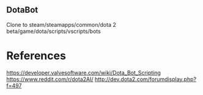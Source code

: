 ## DotaBot
Clone to steam/steamapps/common/dota 2 beta/game/dota/scripts/vscripts/bots

# References
https://developer.valvesoftware.com/wiki/Dota_Bot_Scripting 
https://www.reddit.com/r/dota2AI/
http://dev.dota2.com/forumdisplay.php?f=497

